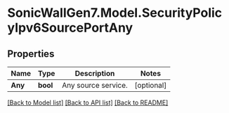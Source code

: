 # SonicWallGen7.Model.SecurityPolicyIpv6SourcePortAny

## Properties

Name | Type | Description | Notes
------------ | ------------- | ------------- | -------------
**Any** | **bool** | Any source service. | [optional] 

[[Back to Model list]](../README.md#documentation-for-models) [[Back to API list]](../README.md#documentation-for-api-endpoints) [[Back to README]](../README.md)

